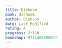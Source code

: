 ```yaml
---
title: Dishoom
book: dishoom
author: Dishoom
date: Last Modified
rating: 4
progress: 2/130
bookshop: 9781408890677
---
```


